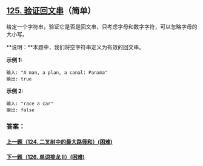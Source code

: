 ## [125. 验证回文串](https://leetcode-cn.com/problems/valid-palindrome/)（简单）

给定一个字符串，验证它是否是回文串，只考虑字母和数字字符，可以忽略字母的大小写。

**说明：**本题中，我们将空字符串定义为有效的回文串。

**示例 1:**

```
输入: "A man, a plan, a canal: Panama"
输出: true
```

**示例 2:**

```
输入: "race a car"
输出: false
```



### 答案：



#### [上一题（124. 二叉树中的最大路径和）(困难)](https://github.com/sdwwld/leetCode/blob/master/src/main/java/com/wld/java/leetcode/leetCode0124.md)

#### [下一题（126. 单词接龙 II）(困难)](https://github.com/sdwwld/leetCode/blob/master/src/main/java/com/wld/java/leetcode/leetCode0126.md)